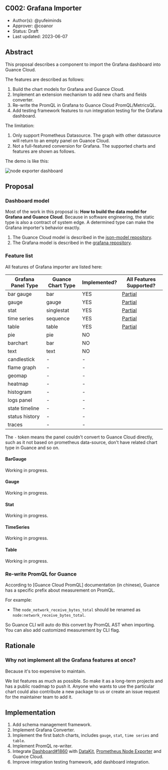 C002: Grafana Importer
----
* Author(s): @yufeiminds
* Approver: @coanor
* Status: Draft
* Last updated: 2023-06-07

## Abstract

This proposal describes a component to import the Grafana dashboard into Guance Cloud.

The features are described as follows:

1. Build the chart models for Grafana and Guance Cloud.
2. Implement an extension mechanism to add new charts and fields converter.
3. Re-write the PromQL in Grafana to Guance Cloud PromQL/MetricsQL.
4. Add testing framework features to run integration testing for the Grafana dashboard.

The limitation:

1. Only support Prometheus Datasource. The graph with other datasource will return to an empty panel on Guance Cloud.
2. Not a full-featured conversion for Grafana. The supported charts and features are shown as follows.

The demo is like this:

![node exporter dashboard](./C002_images/node-exporter-dashboard.png)

## Proposal

### Dashboard model

Most of the work in this proposal is: **How to build the data model for Grafana and Guance Cloud**.
Because in software engineering, the static type is also a contract of system edge.
A determined type can make the Grafana importer's behavior exactly. 

1. The Guance Cloud model is described in the [json-model repository](https://github.com/GuanceCloud/json-model).
2. The Grafana model is described in the [grafana repository](https://github.com/grafana/grafana/blob/main/kinds/dashboard/dashboard_kind.cue).

### Feature list

All features of Grafana importer are listed here:

| Grafana Panel Type | Guance Chart Type | Implemented? | All Features Supported? |
| ------------------ |-------------------|--------------| ----------------------- |
| bar gauge          | bar               | YES          | [Partial](#BarGauge)    |
| gauge              | gauge             | YES          | [Partial](#Gauge)       |
| stat               | singlestat        | YES          | [Partial](#Stat)        |
| time series        | sequence          | YES          | [Partial](#TimeSeries)  |
| table              | table             | YES          | [Partial](#Table)       |
| pie                | pie               | NO           |                         |
| barchart           | bar               | NO           |                         |
| text               | text              | NO           |                         |
| candlestick        | -                 | -            |                         |
| flame graph        | -                 | -            |                         |
| geomap             | -                 | -            |                         |
| heatmap            | -                 | -            |                         |
| histogram          | -                 | -            |                         |
| logs panel         | -                 | -            |                         |
| state timeline     | -                 | -            |                         |
| status history     | -                 | -            |                         |
| traces             | -                 | -            |                         |

The `-` token means the panel couldn't convert to Guance Cloud directly,
such as it not based on prometheus data-source, don't have related chart type in Guance and so on.

#### BarGauge

Working in progress.

#### Gauge

Working in progress.

#### Stat

Working in progress.

#### TimeSeries

Working in progress.

#### Table

Working in progress.

### Re-write PromQL for Guance

According to [Guance Cloud PromQL] documentation (in chinese), Guance has a specific prefix about measurement on PromQL.

For example:

* The `node_network_receive_bytes_total` should be renamed as `node:network_receive_bytes_total`.

So Guance CLI will auto do this convert by PromQL AST when importing. You can also add customized measurement by CLI flag.

## Rationale

### Why not implement all the Grafana features at once?

Because it's too expensive to maintain.

We list features as much as possible. So make it as a long-term projects and has a public roadmap to push it.
Anyone who wants to use the particular chart could also contribute a new package to us or create an issue request for the maintainer team to add it.

## Implementation

1. Add schema management framework.
2. Implement Grafana Converter.
3. Implement the first batch charts, includes `gauge`, `stat`, `time series` and `table`.
4. Implement PromQL re-writer.
5. Integrate [Dashboard#1860](https://grafana.com/grafana/dashboards/1860-node-exporter-full/) with [DataKit](https://github.com/GuanceCloud/datakit), [Prometheus Node Exporter](https://github.com/prometheus/node_exporter) and Guance Cloud.
6. Improve integration testing framework, add dashboard integration.
